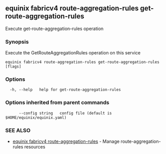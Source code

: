 ## equinix fabricv4 route-aggregation-rules get-route-aggregation-rules

Execute get-route-aggregation-rules operation

### Synopsis

Execute the GetRouteAggregationRules operation on this service

```
equinix fabricv4 route-aggregation-rules get-route-aggregation-rules [flags]
```

### Options

```
  -h, --help   help for get-route-aggregation-rules
```

### Options inherited from parent commands

```
      --config string   config file (default is $HOME/equinix/equinix.yaml)
```

### SEE ALSO

* [equinix fabricv4 route-aggregation-rules](equinix_fabricv4_route-aggregation-rules.md)	 - Manage route-aggregation-rules resources


